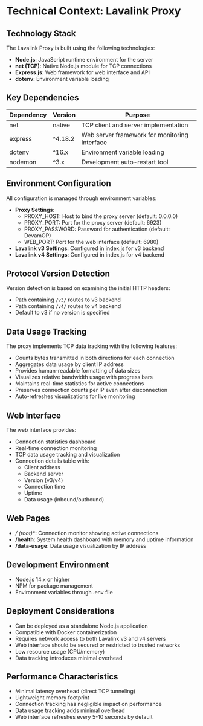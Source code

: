 # Technical Context: Lavalink Proxy

## Technology Stack

The Lavalink Proxy is built using the following technologies:

- **Node.js**: JavaScript runtime environment for the server
- **net (TCP)**: Native Node.js module for TCP connections
- **Express.js**: Web framework for web interface and API
- **dotenv**: Environment variable loading

## Key Dependencies

| Dependency | Version | Purpose |
|------------|---------|---------|
| net | native | TCP client and server implementation |
| express | ^4.18.2 | Web server framework for monitoring interface |
| dotenv | ^16.x | Environment variable loading |
| nodemon | ^3.x | Development auto-restart tool |

## Environment Configuration

All configuration is managed through environment variables:

- **Proxy Settings**:
  - PROXY_HOST: Host to bind the proxy server (default: 0.0.0.0)
  - PROXY_PORT: Port for the proxy server (default: 6923)
  - PROXY_PASSWORD: Password for authentication (default: DevamOP)
  - WEB_PORT: Port for the web interface (default: 6980)
- **Lavalink v3 Settings**: Configured in index.js for v3 backend
- **Lavalink v4 Settings**: Configured in index.js for v4 backend

## Protocol Version Detection

Version detection is based on examining the initial HTTP headers:
- Path containing `/v3/` routes to v3 backend
- Path containing `/v4/` routes to v4 backend
- Default to v3 if no version is specified

## Data Usage Tracking

The proxy implements TCP data tracking with the following features:
- Counts bytes transmitted in both directions for each connection
- Aggregates data usage by client IP address
- Provides human-readable formatting of data sizes
- Visualizes relative bandwidth usage with progress bars
- Maintains real-time statistics for active connections
- Preserves connection counts per IP even after disconnection
- Auto-refreshes visualizations for live monitoring

## Web Interface

The web interface provides:
- Connection statistics dashboard
- Real-time connection monitoring
- TCP data usage tracking and visualization
- Connection details table with:
  - Client address
  - Backend server
  - Version (v3/v4)
  - Connection time
  - Uptime
  - Data usage (inbound/outbound)

## Web Pages
- **/* (root)**: Connection monitor showing active connections
- **/health**: System health dashboard with memory and uptime information
- **/data-usage**: Data usage visualization by IP address

## Development Environment

- Node.js 14.x or higher
- NPM for package management
- Environment variables through .env file

## Deployment Considerations

- Can be deployed as a standalone Node.js application
- Compatible with Docker containerization
- Requires network access to both Lavalink v3 and v4 servers
- Web interface should be secured or restricted to trusted networks
- Low resource usage (CPU/memory)
- Data tracking introduces minimal overhead

## Performance Characteristics

- Minimal latency overhead (direct TCP tunneling)
- Lightweight memory footprint
- Connection tracking has negligible impact on performance
- Data usage tracking adds minimal overhead
- Web interface refreshes every 5-10 seconds by default 